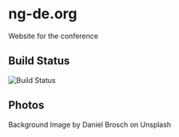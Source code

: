 # ng-de.org
Website for the conference

## Build Status
![Build Status](https://travis-ci.org/ngdeconf/ng-de.org.svg?branch=master "Travis Build Status")

## Photos
Background Image by Daniel Brosch on Unsplash